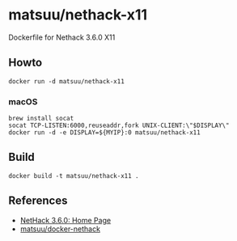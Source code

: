 matsuu/nethack-x11
==================

Dockerfile for Nethack 3.6.0 X11

## Howto

    docker run -d matsuu/nethack-x11

### macOS

    brew install socat
    socat TCP-LISTEN:6000,reuseaddr,fork UNIX-CLIENT:\"$DISPLAY\"
    docker run -d -e DISPLAY=${MYIP}:0 matsuu/nethack-x11

## Build

    docker build -t matsuu/nethack-x11 .

## References

- [NetHack 3.6.0: Home Page](http://www.nethack.org/)
- [matsuu/docker-nethack](https://github.com/matsuu/docker-nethack)
